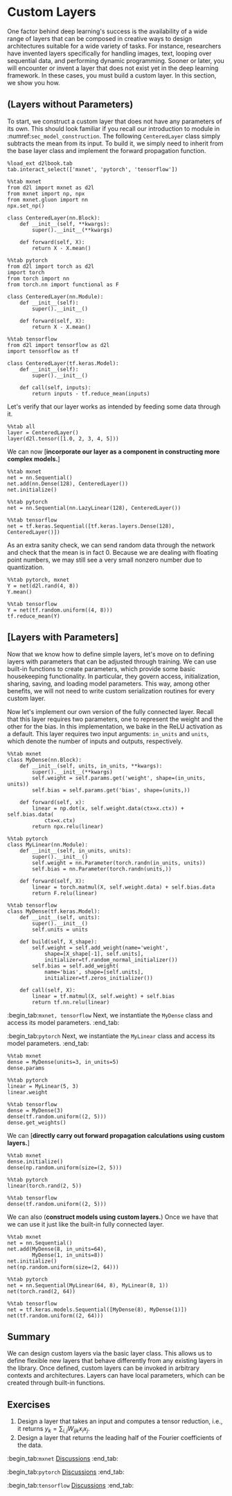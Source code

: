 # Custom Layers

One factor behind deep learning's success
is the availability of a wide range of layers
that can be composed in creative ways
to design architectures suitable
for a wide variety of tasks.
For instance, researchers have invented layers
specifically for handling images, text,
looping over sequential data,
and
performing dynamic programming.
Sooner or later, you will encounter or invent
a layer that does not exist yet in the deep learning framework.
In these cases, you must build a custom layer.
In this section, we show you how.

## (**Layers without Parameters**)

To start, we construct a custom layer
that does not have any parameters of its own.
This should look familiar if you recall our
introduction to module in :numref:`sec_model_construction`.
The following `CenteredLayer` class simply
subtracts the mean from its input.
To build it, we simply need to inherit
from the base layer class and implement the forward propagation function.

```{.python .input}
%load_ext d2lbook.tab
tab.interact_select(['mxnet', 'pytorch', 'tensorflow'])
```

```{.python .input}
%%tab mxnet
from d2l import mxnet as d2l
from mxnet import np, npx
from mxnet.gluon import nn
npx.set_np()

class CenteredLayer(nn.Block):
    def __init__(self, **kwargs):
        super().__init__(**kwargs)

    def forward(self, X):
        return X - X.mean()
```

```{.python .input}
%%tab pytorch
from d2l import torch as d2l
import torch
from torch import nn
from torch.nn import functional as F

class CenteredLayer(nn.Module):
    def __init__(self):
        super().__init__()

    def forward(self, X):
        return X - X.mean()
```

```{.python .input}
%%tab tensorflow
from d2l import tensorflow as d2l
import tensorflow as tf

class CenteredLayer(tf.keras.Model):
    def __init__(self):
        super().__init__()

    def call(self, inputs):
        return inputs - tf.reduce_mean(inputs)
```

Let's verify that our layer works as intended by feeding some data through it.

```{.python .input}
%%tab all
layer = CenteredLayer()
layer(d2l.tensor([1.0, 2, 3, 4, 5]))
```

We can now [**incorporate our layer as a component
in constructing more complex models.**]

```{.python .input}
%%tab mxnet
net = nn.Sequential()
net.add(nn.Dense(128), CenteredLayer())
net.initialize()
```

```{.python .input}
%%tab pytorch
net = nn.Sequential(nn.LazyLinear(128), CenteredLayer())
```

```{.python .input}
%%tab tensorflow
net = tf.keras.Sequential([tf.keras.layers.Dense(128), CenteredLayer()])
```

As an extra sanity check, we can send random data
through the network and check that the mean is in fact 0.
Because we are dealing with floating point numbers,
we may still see a very small nonzero number
due to quantization.

```{.python .input}
%%tab pytorch, mxnet
Y = net(d2l.rand(4, 8))
Y.mean()
```

```{.python .input}
%%tab tensorflow
Y = net(tf.random.uniform((4, 8)))
tf.reduce_mean(Y)
```

## [**Layers with Parameters**]

Now that we know how to define simple layers,
let's move on to defining layers with parameters
that can be adjusted through training.
We can use built-in functions to create parameters, which
provide some basic housekeeping functionality.
In particular, they govern access, initialization,
sharing, saving, and loading model parameters.
This way, among other benefits, we will not need to write
custom serialization routines for every custom layer.

Now let's implement our own version of the  fully connected layer.
Recall that this layer requires two parameters,
one to represent the weight and the other for the bias.
In this implementation, we bake in the ReLU activation as a default.
This layer requires two input arguments: `in_units` and `units`, which
denote the number of inputs and outputs, respectively.

```{.python .input}
%%tab mxnet
class MyDense(nn.Block):
    def __init__(self, units, in_units, **kwargs):
        super().__init__(**kwargs)
        self.weight = self.params.get('weight', shape=(in_units, units))
        self.bias = self.params.get('bias', shape=(units,))

    def forward(self, x):
        linear = np.dot(x, self.weight.data(ctx=x.ctx)) + self.bias.data(
            ctx=x.ctx)
        return npx.relu(linear)
```

```{.python .input}
%%tab pytorch
class MyLinear(nn.Module):
    def __init__(self, in_units, units):
        super().__init__()
        self.weight = nn.Parameter(torch.randn(in_units, units))
        self.bias = nn.Parameter(torch.randn(units,))
        
    def forward(self, X):
        linear = torch.matmul(X, self.weight.data) + self.bias.data
        return F.relu(linear)
```

```{.python .input}
%%tab tensorflow
class MyDense(tf.keras.Model):
    def __init__(self, units):
        super().__init__()
        self.units = units

    def build(self, X_shape):
        self.weight = self.add_weight(name='weight',
            shape=[X_shape[-1], self.units],
            initializer=tf.random_normal_initializer())
        self.bias = self.add_weight(
            name='bias', shape=[self.units],
            initializer=tf.zeros_initializer())

    def call(self, X):
        linear = tf.matmul(X, self.weight) + self.bias
        return tf.nn.relu(linear)
```

:begin_tab:`mxnet, tensorflow`
Next, we instantiate the `MyDense` class
and access its model parameters.
:end_tab:

:begin_tab:`pytorch`
Next, we instantiate the `MyLinear` class
and access its model parameters.
:end_tab:

```{.python .input}
%%tab mxnet
dense = MyDense(units=3, in_units=5)
dense.params
```

```{.python .input}
%%tab pytorch
linear = MyLinear(5, 3)
linear.weight
```

```{.python .input}
%%tab tensorflow
dense = MyDense(3)
dense(tf.random.uniform((2, 5)))
dense.get_weights()
```

We can [**directly carry out forward propagation calculations using custom layers.**]

```{.python .input}
%%tab mxnet
dense.initialize()
dense(np.random.uniform(size=(2, 5)))
```

```{.python .input}
%%tab pytorch
linear(torch.rand(2, 5))
```

```{.python .input}
%%tab tensorflow
dense(tf.random.uniform((2, 5)))
```

We can also (**construct models using custom layers.**)
Once we have that we can use it just like the built-in fully connected layer.

```{.python .input}
%%tab mxnet
net = nn.Sequential()
net.add(MyDense(8, in_units=64),
        MyDense(1, in_units=8))
net.initialize()
net(np.random.uniform(size=(2, 64)))
```

```{.python .input}
%%tab pytorch
net = nn.Sequential(MyLinear(64, 8), MyLinear(8, 1))
net(torch.rand(2, 64))
```

```{.python .input}
%%tab tensorflow
net = tf.keras.models.Sequential([MyDense(8), MyDense(1)])
net(tf.random.uniform((2, 64)))
```

## Summary

We can design custom layers via the basic layer class. This allows us to define flexible new layers that behave differently from any existing layers in the library.
Once defined, custom layers can be invoked in arbitrary contexts and architectures.
Layers can have local parameters, which can be created through built-in functions.


## Exercises

1. Design a layer that takes an input and computes a tensor reduction,
   i.e., it returns $y_k = \sum_{i, j} W_{ijk} x_i x_j$.
1. Design a layer that returns the leading half of the Fourier coefficients of the data.

:begin_tab:`mxnet`
[Discussions](https://discuss.d2l.ai/t/58)
:end_tab:

:begin_tab:`pytorch`
[Discussions](https://discuss.d2l.ai/t/59)
:end_tab:

:begin_tab:`tensorflow`
[Discussions](https://discuss.d2l.ai/t/279)
:end_tab:
